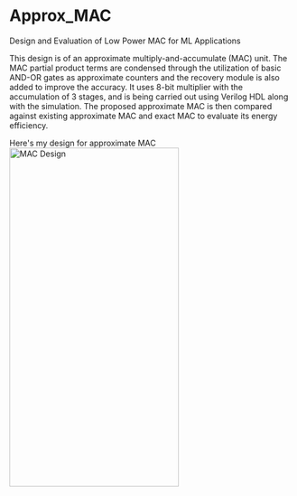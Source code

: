 # Approx_MAC
Design and Evaluation of Low Power MAC for ML Applications

This design is of an approximate multiply-and-accumulate (MAC) unit. 
The MAC partial product terms are condensed through the utilization of basic AND-OR gates as approximate counters and the recovery module is also added to improve the accuracy.
It uses 8-bit multiplier with the accumulation of 3 stages, and is being carried out using Verilog HDL along with the simulation.
The proposed approximate MAC is then compared against existing approximate MAC and exact MAC to evaluate its energy efficiency.

Here's my design for approximate MAC
<img src="![image](https://github.com/user-attachments/assets/a3378b5b-559b-4052-8829-a30dda8dd322)" alt="MAC Design" width="300" height="600"/>

